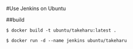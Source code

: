 #Use Jenkins on Ubuntu

##build
```
$ docker build -t ubuntu/takeharu:latest .
```

```
$ docker run -d --name jenkins ubuntu/takeharu
```
